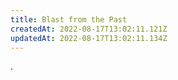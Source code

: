 ```yaml
---
title: Blast from the Past
createdAt: 2022-08-17T13:02:11.121Z
updatedAt: 2022-08-17T13:02:11.134Z
---
```

.